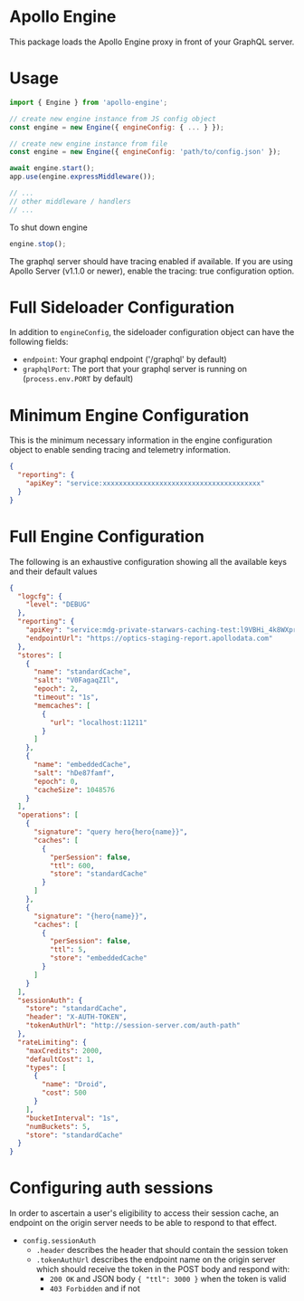 # Apollo Engine
This package loads the Apollo Engine proxy in front of your GraphQL server.

# Usage
```js
import { Engine } from 'apollo-engine';

// create new engine instance from JS config object
const engine = new Engine({ engineConfig: { ... } });

// create new engine instance from file
const engine = new Engine({ engineConfig: 'path/to/config.json' });

await engine.start();
app.use(engine.expressMiddleware());

// ...
// other middleware / handlers
// ...
```

To shut down engine
```js
engine.stop();
```
The graphql server should have tracing enabled if available. If you are using Apollo Server (v1.1.0 or newer), enable the tracing: true configuration option.

# Full Sideloader Configuration
In addition to `engineConfig`, the sideloader configuration object can have the following fields:
- `endpoint`: Your graphql endpoint ('/graphql' by default)
- `graphqlPort`: The port that your graphql server is running on (`process.env.PORT` by default)

# Minimum Engine Configuration
This is the minimum necessary information in the engine configuration object to enable sending tracing and telemetry information.

```json
{
  "reporting": {
    "apiKey": "service:xxxxxxxxxxxxxxxxxxxxxxxxxxxxxxxxxxxxxxx"
  }
}
```

# Full Engine Configuration
The following is an exhaustive configuration showing all the available keys and their default values
```json
{
  "logcfg": {
    "level": "DEBUG"
  },
  "reporting": {
    "apiKey": "service:mdg-private-starwars-caching-test:l9VBHi_4k8WXpr5-IGJERA",
    "endpointUrl": "https://optics-staging-report.apollodata.com"
  },
  "stores": [
    {
      "name": "standardCache",
      "salt": "V0FagaqZIl",
      "epoch": 2,
      "timeout": "1s",
      "memcaches": [
        {
          "url": "localhost:11211"
        }
      ]
    },
    {
      "name": "embeddedCache",
      "salt": "hDe87famf",
      "epoch": 0,
      "cacheSize": 1048576
    }
  ],
  "operations": [
    {
      "signature": "query hero{hero{name}}",
      "caches": [
        {
          "perSession": false,
          "ttl": 600,
          "store": "standardCache"
        }
      ]
    },
    {
      "signature": "{hero{name}}",
      "caches": [
        {
          "perSession": false,
          "ttl": 5,
          "store": "embeddedCache"
        }
      ]
    }
  ],
  "sessionAuth": {
    "store": "standardCache",
    "header": "X-AUTH-TOKEN",
    "tokenAuthUrl": "http://session-server.com/auth-path"
  },
  "rateLimiting": {
    "maxCredits": 2000,
    "defaultCost": 1,
    "types": [
      {
        "name": "Droid",
        "cost": 500
      }
    ],
    "bucketInterval": "1s",
    "numBuckets": 5,
    "store": "standardCache"
  }
}
```

# Configuring auth sessions
In order to ascertain a user's eligibility to access their session cache, an endpoint on the origin server needs to be able to respond to that effect. 

- `config.sessionAuth`
  - `.header` describes the header that should contain the session token
  - `.tokenAuthUrl` describes the endpoint name on the origin server which should receive the token in the POST body and respond with:
    - `200 OK` and JSON body `{ "ttl": 3000 }` when the token is valid
    - `403 Forbidden` and if not
